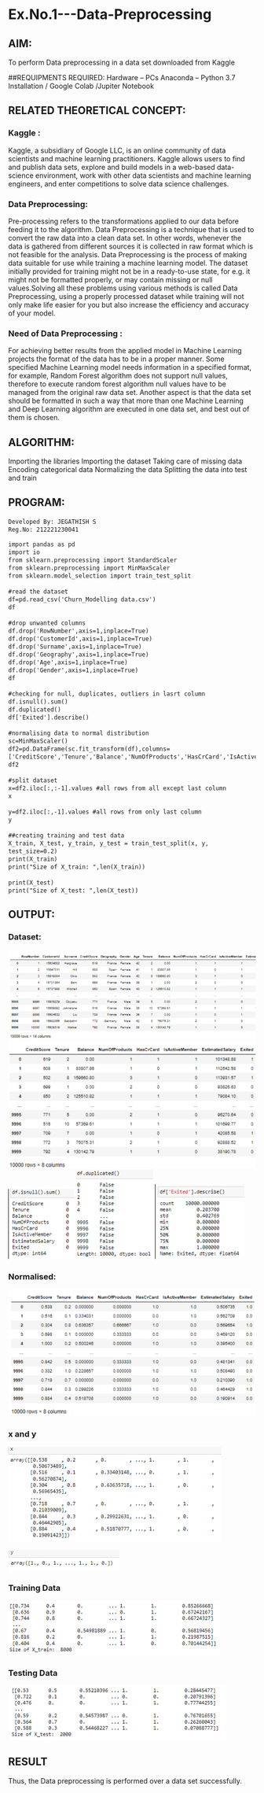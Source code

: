 # Ex.No.1---Data-Preprocessing
## AIM:

To perform Data preprocessing in a data set downloaded from Kaggle

##REQUIPMENTS REQUIRED:
Hardware – PCs
Anaconda – Python 3.7 Installation / Google Colab /Jupiter Notebook

## RELATED THEORETICAL CONCEPT:

### Kaggle :

Kaggle, a subsidiary of Google LLC, is an online community of data scientists and machine learning practitioners. Kaggle allows users to find and publish data sets, explore and build models in a web-based data-science environment, work with other data scientists and machine learning engineers, and enter competitions to solve data science challenges.

### Data Preprocessing:

Pre-processing refers to the transformations applied to our data before feeding it to the algorithm. Data Preprocessing is a technique that is used to convert the raw data into a clean data set. In other words, whenever the data is gathered from different sources it is collected in raw format which is not feasible for the analysis.
Data Preprocessing is the process of making data suitable for use while training a machine learning model. The dataset initially provided for training might not be in a ready-to-use state, for e.g. it might not be formatted properly, or may contain missing or null values.Solving all these problems using various methods is called Data Preprocessing, using a properly processed dataset while training will not only make life easier for you but also increase the efficiency and accuracy of your model.

### Need of Data Preprocessing :

For achieving better results from the applied model in Machine Learning projects the format of the data has to be in a proper manner. Some specified Machine Learning model needs information in a specified format, for example, Random Forest algorithm does not support null values, therefore to execute random forest algorithm null values have to be managed from the original raw data set.
Another aspect is that the data set should be formatted in such a way that more than one Machine Learning and Deep Learning algorithm are executed in one data set, and best out of them is chosen.


## ALGORITHM:
Importing the libraries
Importing the dataset
Taking care of missing data
Encoding categorical data
Normalizing the data
Splitting the data into test and train

## PROGRAM:
```
Developed By: JEGATHISH S
Reg.No: 212221230041
```

```
import pandas as pd
import io
from sklearn.preprocessing import StandardScaler
from sklearn.preprocessing import MinMaxScaler
from sklearn.model_selection import train_test_split

#read the dataset
df=pd.read_csv('Churn_Modelling data.csv')
df

#drop unwanted columns
df.drop('RowNumber',axis=1,inplace=True)
df.drop('CustomerId',axis=1,inplace=True)
df.drop('Surname',axis=1,inplace=True)
df.drop('Geography',axis=1,inplace=True)
df.drop('Age',axis=1,inplace=True)
df.drop('Gender',axis=1,inplace=True)
df

#checking for null, duplicates, outliers in lasrt column
df.isnull().sum()
df.duplicated()
df['Exited'].describe()

#normalising data to normal distribution
sc=MinMaxScaler()
df2=pd.DataFrame(sc.fit_transform(df),columns=['CreditScore','Tenure','Balance','NumOfProducts','HasCrCard','IsActiveMember','EstimatedSalary','Exited'])
df2

#split dataset
x=df2.iloc[:,:-1].values #all rows from all except last column
x

y=df2.iloc[:,-1].values #all rows from only last column
y

##creating training and test data
X_train, X_test, y_train, y_test = train_test_split(x, y, test_size=0.2)
print(X_train)
print("Size of X_train: ",len(X_train))

print(X_test)
print("Size of X_test: ",len(X_test))

```
## OUTPUT:
### Dataset:
![ouput](IMG-1.png)
![ouput](IMG-2.png)
![ouput](IMG-3.png)
![ouput](IMG-4.png)
![ouput](IMG-5.png)
### Normalised:
![ouput](IMG-6.png)
### x and y 
![ouput](IMG-7.png)

![ouput](IMG-8.png)
### Training Data
![ouput](IMG-9.png)
### Testing Data
![ouput](IMG-10.png)


## RESULT
Thus, the Data preprocessing is performed over a data set successfully.

